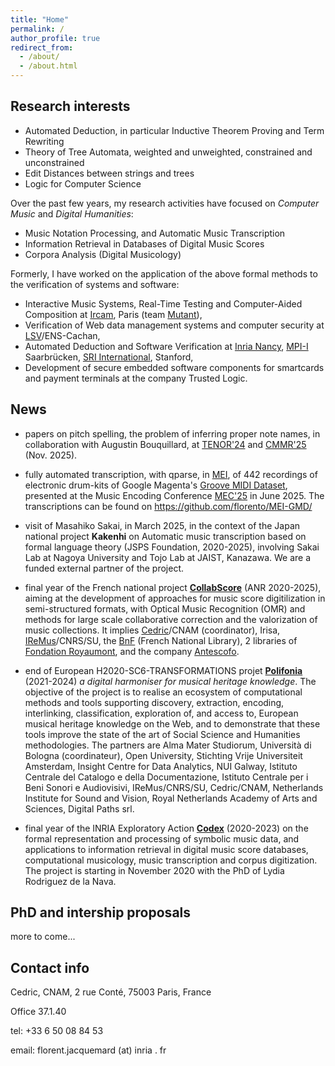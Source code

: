 ```yaml
---
title: "Home"
permalink: /
author_profile: true
redirect_from: 
  - /about/
  - /about.html
---
```


## Research interests
- Automated Deduction, in particular Inductive Theorem Proving and Term Rewriting
- Theory of Tree Automata, weighted and unweighted, constrained and unconstrained
- Edit Distances between strings and trees 
- Logic for Computer Science

Over the past few years, my research activities have focused on _Computer Music_ and _Digital Humanities_:
- Music Notation Processing, and Automatic Music Transcription
- Information Retrieval in Databases of Digital Music Scores 
- Corpora Analysis (Digital Musicology)

Formerly, I have worked on the application of the above formal methods to the verification of systems and software:
- Interactive Music Systems, Real-Time Testing and Computer-Aided Composition at [Ircam](https://www.ircam.fr), Paris (team [Mutant](http://repmus.ircam.fr/mutant)),
- Verification of Web data management systems and computer security at [LSV](http://www.lsv.fr)/ENS-Cachan, 
- Automated Deduction and Software Verification at
 [Inria Nancy](http://www.loria.fr), 
 [MPI-I](https://www.mpi-inf.mpg.de) Saarbrücken, 
 [SRI International](http://www.csl.sri.com), Stanford,
- Development of secure embedded software components for smartcards and payment terminals at the company Trusted Logic.

## News
- papers on pitch spelling, the problem of inferring proper note names, 
  in collaboration with Augustin Bouquillard, at 
  [TENOR'24](https://florent-jacquemard.github.io/publication/2024-04-01-Engraving-Oriented-Joint-Estimation-of-Pitch-Spelling-and-Local-and-Global-Keys) and 
  [CMMR'25](https://florent-jacquemard.github.io/publication/2025-11-03-Pitch-Spelling-Jazz-Lead-Sheets-and-Solo-Transcriptions) (Nov. 2025).

- fully automated transcription, with qparse, in [MEI](https://music-encoding.org), of 442 recordings of electronic drum-kits 
  of Google Magenta's [Groove MIDI Dataset](https://magenta.withgoogle.com/datasets/groove), 
  presented at the Music Encoding Conference [MEC'25](https://florent-jacquemard.github.io/publication/2025-06-03-Automated-MEI-Transcription-Dataset-of-Electronic-Drum-Kit-Recordings) in June 2025.
  The transcriptions can be found on  https://github.com/florento/MEI-GMD/

- visit of Masahiko Sakai, in March 2025, in the context of the 
  Japan national project **Kakenhi** on Automatic music transcription based on formal language theory (JSPS Foundation, 2020-2025), 
  involving Sakai Lab at Nagoya University and Tojo Lab at JAIST, Kanazawa. We are a funded external partner of the project.

- final year of the French national project [**CollabScore**](https://anr.fr/Projet-ANR-20-CE27-0014) (ANR 2020-2025), aiming at the development of approaches for music score digitilization in semi-structured formats, with Optical Music Recognition (OMR) and methods for large scale collaborative correction and the valorization of music collections. It implies [Cedric](https://cedric.cnam.fr)/CNAM (coordinator), Irisa, [IReMus](https://www.iremus.cnrs.fr)/CNRS/SU, the [BnF](https://gallica.bnf.fr/) (French National Library), 2 libraries of [Fondation Royaumont](https://www.royaumont.com/fr/les-bibliotheques), and the company [Antescofo](https://www.antescofo.com).

- end of European H2020-SC6-TRANSFORMATIONS projet [**Polifonia**](http://polifonia-project.eu)  (2021-2024) *a digital harmoniser for musical heritage knowledge*. The objective of the project is to realise an ecosystem of computational methods and tools supporting discovery, extraction, encoding, interlinking, classification, exploration of, and access to, European musical heritage knowledge on the Web, and to demonstrate that these tools improve the state of the art of Social Science and Humanities methodologies. The partners are Alma Mater Studiorum, Università di Bologna (coordinateur), Open University, Stichting Vrije Universiteit Amsterdam, Insight Centre for Data Analytics, NUI Galway, Istituto Centrale del Catalogo e della Documentazione, Istituto Centrale per i Beni Sonori e Audiovisivi, IReMus/CNRS/SU, Cedric/CNAM, Netherlands Institute for Sound and Vision, Royal Netherlands Academy of Arts and Sciences, Digital Paths srl.

- final year of the INRIA Exploratory Action [**Codex**](https://project.inria.fr/codex) (2020-2023) on the formal representation and processing of symbolic music data, and applications to information retrieval in digital music score databases, computational musicology, music transcription and corpus digitization. The project is starting in November 2020 with the PhD 
of Lydia Rodriguez de la Nava.

## PhD and intership proposals
more to come...

## Contact info
Cedric, CNAM, 2 rue Conté, 75003 Paris, France

Office 37.1.40

tel: +33 6 50 08 84 53

email: florent.jacquemard (at) inria . fr

